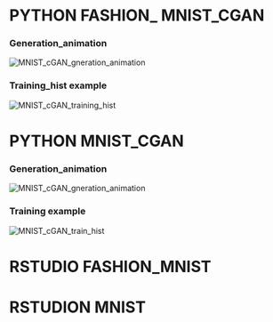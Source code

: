 # PYTHON FASHION_ MNIST_CGAN 
### Generation_animation
![MNIST_cGAN_gneration_animation](https://user-images.githubusercontent.com/48430890/70844605-1631c480-1e87-11ea-9092-fc207b7f9599.gif)

### Training_hist example
![MNIST_cGAN_training_hist](https://user-images.githubusercontent.com/48430890/70844677-efc05900-1e87-11ea-9a93-8ec9ad8e928a.png)


# PYTHON MNIST_CGAN 
### Generation_animation
![MNIST_cGAN_gneration_animation](https://user-images.githubusercontent.com/48430890/70844740-7a08bd00-1e88-11ea-81b9-558617972820.gif)
### Training example
![MNIST_cGAN_train_hist](https://user-images.githubusercontent.com/48430890/70844749-a45a7a80-1e88-11ea-9c7a-3b5bc954d330.png)

# RSTUDIO FASHION_MNIST
# RSTUDION MNIST

